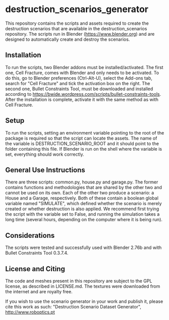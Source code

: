 # destruction_scenarios_generator
This repository contains the scripts and assets required to create the destruction scenarios that are available in the destruction_scenarios repository. The scripts run in Blender (https://www.blender.org) and are designed to automatically create and destroy the scenarios.

## Installation
To run the scripts, two Blender addons must be installed/activated. The first one, Cell Fracture, comes with Blender and only needs to be activated. To do this, go to Blender preferences (Ctrl-Alt-U), select the Add-ons tab, search for "Cell Fracture" and tick the activation box on the right. The second one, Bullet Constraints Tool, must be downloaded and installed according to https://bwide.wordpress.com/scripts/bullet-constraints-tools. After the installation is complete, activate it with the same method as with Cell Fracture.

## Setup
To run the scripts, setting an environment variable pointing to the root of the package is required so that the script can locate the assets. The name of the variable is DESTRUCTION_SCENARIO_ROOT and it should point to the folder containing this file. If Blender is run on the shell where the variable is set, everything should work correctly.

## General Use Instructions
There are three scripts: common.py, house.py and garage.py. The former contains functions and methodologies that are shared by the other two and cannot be used on its own. Each of the other two produce a scenario: a House and a Garage, respectively. Both of these contain a boolean global variable named "SIMULATE", which defined whether the scenario is merely created or whether destruction is also applied. We recommend first trying the script with the variable set to False, and running the simulation takes a long time (several hours, depending on the computer where it is being run).

## Considerations
The scripts were tested and successfully used with Blender 2.76b and with Bullet Constraints Tool 0.3.7.4.

## License and Citing
The code and meshes present in this repository are subject to the GPL license, as described in LICENSE.md. The textures were downloaded from the internet and are royalty free.

If you wish to use the scenario generator in your work and publish it, please cite this work as such: "Destruction Scenario Dataset Generator", http://www.roboptics.pt
